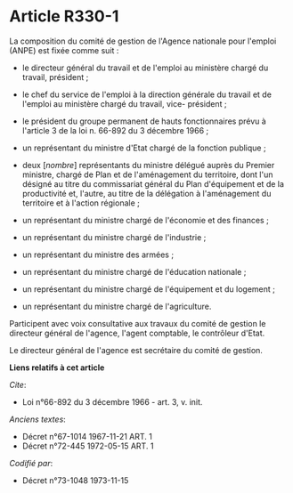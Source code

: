 # Article R330-1

La composition du comité de gestion de l'Agence nationale pour l'emploi (ANPE) est fixée comme suit :

- le directeur général du travail et de l'emploi au ministère chargé du travail, président ;

- le chef du service de l'emploi à la direction générale du travail et de l'emploi au ministère chargé du travail, vice-
président ;

- le président du groupe permanent de hauts fonctionnaires prévu à l'article 3 de la loi n. 66-892 du 3 décembre 1966 ;

- un représentant du ministre d'Etat chargé de la fonction publique ;

- deux [*nombre*] représentants du ministre délégué auprès du Premier ministre, chargé de Plan et de l'aménagement du
territoire, dont l'un désigné au titre du commissariat général du Plan d'équipement et de la productivité et, l'autre, au
titre de la délégation à l'aménagement du territoire et à l'action régionale ;

- un représentant du ministre chargé de l'économie et des finances ;

- un représentant du ministre chargé de l'industrie ;

- un représentant du ministre des armées ;

- un représentant du ministre chargé de l'éducation nationale ;

- un représentant du ministre chargé de l'équipement et du logement ;

- un représentant du ministre chargé de l'agriculture.

Participent avec voix consultative aux travaux du comité de gestion le directeur général de l'agence, l'agent comptable, le
contrôleur d'Etat.

Le directeur général de l'agence est secrétaire du comité de gestion.

**Liens relatifs à cet article**

_Cite_:

  - Loi n°66-892 du 3 décembre 1966 - art. 3, v. init.

_Anciens textes_:

  - Décret n°67-1014 1967-11-21 ART. 1
  - Décret n°72-445 1972-05-15 ART. 1

_Codifié par_:

  - Décret n°73-1048 1973-11-15

